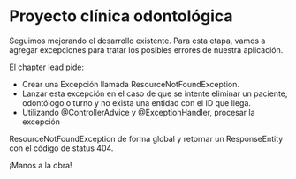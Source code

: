 
# Proyecto clínica odontológica

Seguimos mejorando el desarrollo existente. Para esta etapa, vamos a agregar excepciones para tratar los posibles errores de nuestra aplicación.

El chapter lead pide:  
- Crear una Excepción llamada ResourceNotFoundException.  
- Lanzar esta excepción en el caso de que se intente eliminar un paciente, odontólogo o turno y no exista una entidad con el ID que llega.
- Utilizando @ControllerAdvice y @ExceptionHandler, procesar la excepción

ResourceNotFoundException de forma global y retornar un ResponseEntity con el código de status 404.

¡Manos a la obra!


